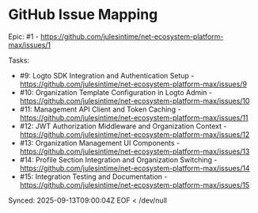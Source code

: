 # GitHub Issue Mapping

Epic: #1 - https://github.com/julesintime/net-ecosystem-platform-max/issues/1

Tasks:
- #9: Logto SDK Integration and Authentication Setup - https://github.com/julesintime/net-ecosystem-platform-max/issues/9
- #10: Organization Template Configuration in Logto Admin - https://github.com/julesintime/net-ecosystem-platform-max/issues/10
- #11: Management API Client and Token Caching - https://github.com/julesintime/net-ecosystem-platform-max/issues/11
- #12: JWT Authorization Middleware and Organization Context - https://github.com/julesintime/net-ecosystem-platform-max/issues/12
- #13: Organization Management UI Components - https://github.com/julesintime/net-ecosystem-platform-max/issues/13
- #14: Profile Section Integration and Organization Switching - https://github.com/julesintime/net-ecosystem-platform-max/issues/14
- #15: Integration Testing and Documentation - https://github.com/julesintime/net-ecosystem-platform-max/issues/15

Synced: 2025-09-13T09:00:04Z
EOF < /dev/null